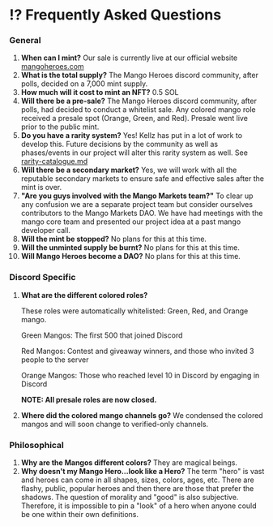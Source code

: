 # ⁉ Frequently Asked Questions

### **General**

1. **When can I mint?** Our sale is currently live at our official website [mangoheroes.com](https://mangoheroes.com)
2. **What is the total supply?** The Mango Heroes discord community, after polls, decided on a 7,000 mint supply.
3. **How much will it cost to mint an NFT?** 0.5 SOL
4. **Will there be a pre-sale?** The Mango Heroes discord community, after polls, had decided to conduct a whitelist sale. Any colored mango role received a presale spot (Orange, Green, and Red). Presale went live prior to the public mint.
5. **Do you have a rarity system?** Yes! Kellz has put in a lot of work to develop this. Future decisions by the community as well as phases/events in our project will alter this rarity system as well. See [rarity-catalogue.md](rarity-catalogue.md "mention")
6. &#x20;**Will there be a secondary market?** Yes, we will work with all the reputable secondary markets to ensure safe and effective sales after the mint is over.
7. &#x20;**"Are you guys involved with the Mango Markets team?"** To clear up any confusion we are a separate project team but consider ourselves contributors to the Mango Markets DAO. We have had meetings with the mango core team and presented our project idea at a past mango developer call.
8. **Will the mint be stopped?** No plans for this at this time.
9. **Will the unminted supply be burnt?** No plans for this at this time.
10. **Will Mango Heroes become a DAO?** No plans for this at this time.

### Discord Specific

1.  **What are the different colored roles?**&#x20;

    These roles were automatically whitelisted: Green, Red, and Orange mango.&#x20;

    Green Mangos: The first 500 that joined Discord&#x20;

    Red Mangos: Contest and giveaway winners, and those who invited 3 people to the server

    Orange Mangos: Those who reached level 10 in Discord by engaging in Discord&#x20;

    **NOTE: All presale roles are now closed.**&#x20;
2. **Where did the colored mango channels go?** We condensed the colored mangos and will soon change to verified-only channels.

### Philosophical

1. **Why are the Mangos different colors?** They are magical beings.
2. **Why doesn't my Mango Hero...look like a Hero?** The term "hero" is vast and heroes can come in all shapes, sizes, colors, ages, etc. There are flashy, public, popular heroes and then there are those that prefer the shadows. The question of morality and "good" is also subjective. Therefore, it is impossible to pin a "look" of a hero when anyone could be one within their own definitions.



